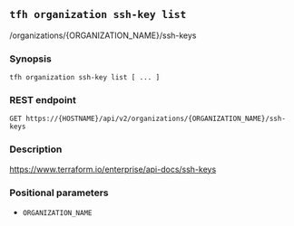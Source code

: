 ## `tfh organization ssh-key list`

/organizations/{ORGANIZATION_NAME}/ssh-keys

### Synopsis

    tfh organization ssh-key list [ ... ]

### REST endpoint

    GET https://{HOSTNAME}/api/v2/organizations/{ORGANIZATION_NAME}/ssh-keys

### Description

https://www.terraform.io/enterprise/api-docs/ssh-keys

### Positional parameters

* `ORGANIZATION_NAME`

